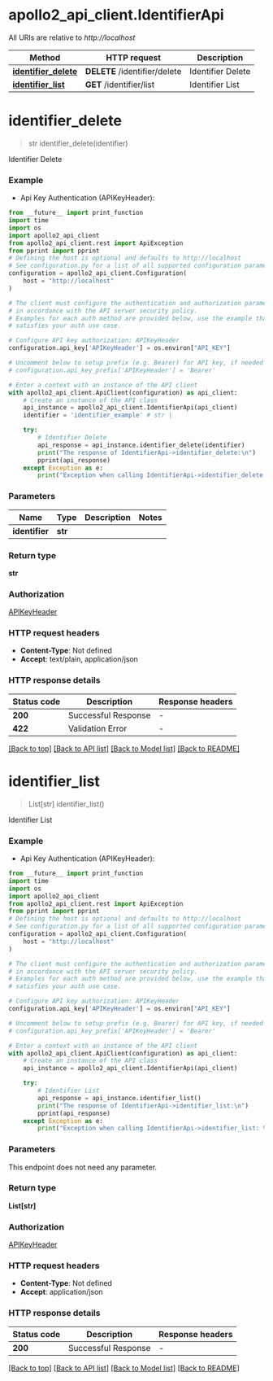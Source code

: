 # apollo2_api_client.IdentifierApi

All URIs are relative to *http://localhost*

Method | HTTP request | Description
------------- | ------------- | -------------
[**identifier_delete**](IdentifierApi.md#identifier_delete) | **DELETE** /identifier/delete | Identifier Delete
[**identifier_list**](IdentifierApi.md#identifier_list) | **GET** /identifier/list | Identifier List


# **identifier_delete**
> str identifier_delete(identifier)

Identifier Delete

### Example

* Api Key Authentication (APIKeyHeader):
```python
from __future__ import print_function
import time
import os
import apollo2_api_client
from apollo2_api_client.rest import ApiException
from pprint import pprint
# Defining the host is optional and defaults to http://localhost
# See configuration.py for a list of all supported configuration parameters.
configuration = apollo2_api_client.Configuration(
    host = "http://localhost"
)

# The client must configure the authentication and authorization parameters
# in accordance with the API server security policy.
# Examples for each auth method are provided below, use the example that
# satisfies your auth use case.

# Configure API key authorization: APIKeyHeader
configuration.api_key['APIKeyHeader'] = os.environ["API_KEY"]

# Uncomment below to setup prefix (e.g. Bearer) for API key, if needed
# configuration.api_key_prefix['APIKeyHeader'] = 'Bearer'

# Enter a context with an instance of the API client
with apollo2_api_client.ApiClient(configuration) as api_client:
    # Create an instance of the API class
    api_instance = apollo2_api_client.IdentifierApi(api_client)
    identifier = 'identifier_example' # str | 

    try:
        # Identifier Delete
        api_response = api_instance.identifier_delete(identifier)
        print("The response of IdentifierApi->identifier_delete:\n")
        pprint(api_response)
    except Exception as e:
        print("Exception when calling IdentifierApi->identifier_delete: %s\n" % e)
```

### Parameters

Name | Type | Description  | Notes
------------- | ------------- | ------------- | -------------
 **identifier** | **str**|  | 

### Return type

**str**

### Authorization

[APIKeyHeader](../README.md#APIKeyHeader)

### HTTP request headers

 - **Content-Type**: Not defined
 - **Accept**: text/plain, application/json

### HTTP response details
| Status code | Description | Response headers |
|-------------|-------------|------------------|
**200** | Successful Response |  -  |
**422** | Validation Error |  -  |

[[Back to top]](#) [[Back to API list]](../README.md#documentation-for-api-endpoints) [[Back to Model list]](../README.md#documentation-for-models) [[Back to README]](../README.md)

# **identifier_list**
> List[str] identifier_list()

Identifier List

### Example

* Api Key Authentication (APIKeyHeader):
```python
from __future__ import print_function
import time
import os
import apollo2_api_client
from apollo2_api_client.rest import ApiException
from pprint import pprint
# Defining the host is optional and defaults to http://localhost
# See configuration.py for a list of all supported configuration parameters.
configuration = apollo2_api_client.Configuration(
    host = "http://localhost"
)

# The client must configure the authentication and authorization parameters
# in accordance with the API server security policy.
# Examples for each auth method are provided below, use the example that
# satisfies your auth use case.

# Configure API key authorization: APIKeyHeader
configuration.api_key['APIKeyHeader'] = os.environ["API_KEY"]

# Uncomment below to setup prefix (e.g. Bearer) for API key, if needed
# configuration.api_key_prefix['APIKeyHeader'] = 'Bearer'

# Enter a context with an instance of the API client
with apollo2_api_client.ApiClient(configuration) as api_client:
    # Create an instance of the API class
    api_instance = apollo2_api_client.IdentifierApi(api_client)

    try:
        # Identifier List
        api_response = api_instance.identifier_list()
        print("The response of IdentifierApi->identifier_list:\n")
        pprint(api_response)
    except Exception as e:
        print("Exception when calling IdentifierApi->identifier_list: %s\n" % e)
```

### Parameters
This endpoint does not need any parameter.

### Return type

**List[str]**

### Authorization

[APIKeyHeader](../README.md#APIKeyHeader)

### HTTP request headers

 - **Content-Type**: Not defined
 - **Accept**: application/json

### HTTP response details
| Status code | Description | Response headers |
|-------------|-------------|------------------|
**200** | Successful Response |  -  |

[[Back to top]](#) [[Back to API list]](../README.md#documentation-for-api-endpoints) [[Back to Model list]](../README.md#documentation-for-models) [[Back to README]](../README.md)

